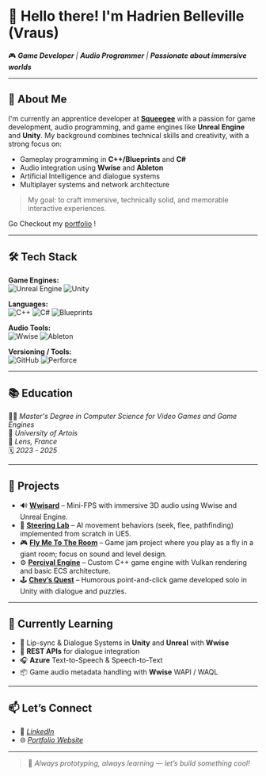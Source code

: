 <!--
**vraus/vraus** is a ✨ _special_ ✨ repository because its `README.md` (this file) appears on your GitHub profile.

Here are some ideas to get you started:

- 🔭 I’m currently working on ...
- 🌱 I’m currently learning ...
- 👯 I’m looking to collaborate on ...
- 🤔 I’m looking for help with ...
- 💬 Ask me about ...
- 📫 How to reach me: ...
- ⚡ Fun fact: ...
-->

# 👋 Hello there! I'm Hadrien Belleville (Vraus)

🎮 _**Game Developer** | **Audio Programmer** | **Passionate about immersive worlds**_

---

## 🧭 About Me

I'm currently an apprentice developer at [**Squeegee**](https://www.squeegeeverse.com) with a passion for game development, audio programming, and game engines like **Unreal Engine** and **Unity**. My background combines technical skills and creativity, with a strong focus on:

- Gameplay programming in **C++/Blueprints** and **C#**
- Audio integration using **Wwise** and **Ableton**
- Artificial Intelligence and dialogue systems
- Multiplayer systems and network architecture

> My goal: to craft immersive, technically solid, and memorable interactive experiences.

Go Checkout my [portfolio](https://vraus.github.io/portfolio/) !

---

## 🛠️ Tech Stack

**Game Engines:**  
![Unreal Engine](https://img.shields.io/badge/-Unreal%20Engine-313131?logo=unrealengine&logoColor=white) ![Unity](https://img.shields.io/badge/-Unity-222222?logo=unity&logoColor=white)

**Languages:**  
![C++](https://img.shields.io/badge/-C++-00599C?logo=c%2B%2B&logoColor=white) ![C#](https://img.shields.io/badge/-C%23-68217A?logo=csharp&logoColor=white) ![Blueprints](https://img.shields.io/badge/-Blueprints-7E57C2?logo=unrealengine&logoColor=white)

**Audio Tools:**  
![Wwise](https://img.shields.io/badge/-Wwise-004880?logo=audacity&logoColor=white) ![Ableton](https://img.shields.io/badge/-Ableton-000000?logo=abletonlive&logoColor=white)

**Versioning / Tools:**  
![GitHub](https://img.shields.io/badge/-GitHub-181717?logo=github&logoColor=white) ![Perforce](https://img.shields.io/badge/-Perforce-005CAB?logo=perforce&logoColor=white)

---

## 📚 Education

🧑‍🎓 _Master's Degree in Computer Science for Video Games and Game Engines_  
🏫 _University of Artois_  
📍 _Lens, France_  
🗓️ _2023 - 2025_

---

## 🧪 Projects

- 🔊 **[Wwisard](https://github.com/vraus/Wwisard)** – Mini-FPS with immersive 3D audio using Wwise and Unreal Engine.
- 🤖 **[Steering Lab](https://github.com/vraus/Steering_Lab)** – AI movement behaviors (seek, flee, pathfinding) implemented from scratch in UE5.
- 🎮 **[Fly Me To The Room](https://github.com/vraus/FlyMeToTheRoom)** – Game jam project where you play as a fly in a giant room; focus on sound and level design.
- ⚙️ **[Percival Engine](https://github.com/vraus/Percival-Engine)** – Custom C++ game engine with Vulkan rendering and basic ECS architecture.
- 🕹️ **[Chev’s Quest](https://vraus.itch.io/chevs-quest)** – Humorous point-and-click game developed solo in Unity with dialogue and puzzles.

---

## 🌱 Currently Learning

- 🔄 Lip-sync & Dialogue Systems in **Unity** and **Unreal** with **Wwise**
- 💬 **REST APIs** for dialogue integration
- 🎧 **Azure** Text-to-Speech & Speech-to-Text
- 📦 Game audio metadata handling with **Wwise** WAPI / WAQL

---

## 📫 Let’s Connect

- 💼 _[LinkedIn](https://www.linkedin.com/in/ton-nom/)_
- 🌐 _[Portfolio Website](https://vraus.github.io/portfolio/)_

---

> 🎯 _Always prototyping, always learning — let’s build something cool!_
